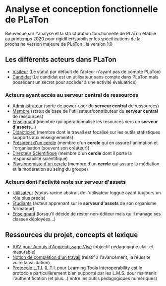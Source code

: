 # Analyse et conception fonctionnelle de PLaTon

Bienvenue sur l'analyse et la structuration fonctionnelle de PLaTon 
établie au printemps 2020 pour rigidifier/stabiliser les spécifications de la prochaine version majeure 
de PLaTon : la version 1.0

## Les différents acteurs dans PLaTon

* [Visiteur](https://github.com/PremierLangage/platon-conception/blob/master/acteur/Visiteur.md) (Le statut par défault de l'acteur n'ayant pas de compte PLaTon)
* [Candidat](https://github.com/PremierLangage/platon-conception/blob/master/acteur/Candidats.md) (Le candidat est un utilisateur sans compte dans PLaTon mais possédant un secret pour accèder à une activité évaluatrice)

### Acteurs ayant accès au serveur central de ressources

* [Administrateur](https://github.com/PremierLangage/platon-conception/blob/master/acteur/Administrateur.md) (sorte de power-user du **serveur central** de ressources)
* [Membre](https://github.com/PremierLangage/platon-conception/blob/master/acteur/Membre.md) (statut de base de l'utilisateur/contributeur du **serveur central** de ressources)
* [Enseignant](https://github.com/PremierLangage/platon-conception/blob/master/acteur/Enseignant.md) (membre qui opérationnalise les resources vers un **serveur d'assets**...)
* [Didacticien](https://github.com/PremierLangage/platon-conception/blob/master/acteur/Didacticien.md) (membre dont le travail est focalisé sur les outils statistiques supports aux enseignements)
* [Président d'un cercle](https://github.com/PremierLangage/platon-conception/blob/master/acteur/President.md) (membre d'un **cercle** qui en assure l'animation et l'organisation (souvent son créateur))
* [Directeur Scientifique](https://github.com/PremierLangage/platon-conception/blob/master/acteur/DirecteurScientifique.md) (membre d'un **cercle** dont il porte la responsabilité scientifique)
* [Physionomiste d'un cercle](https://github.com/PremierLangage/platon-conception/blob/master/acteur/Physionomiste.md) (membre d'un **cercle** qui assure la médiation et la modération au seing du groupe)

### Acteurs dont l'activité reste sur serveur d'assets

* [Utilisateur](https://github.com/PremierLangage/platon-conception/blob/master/acteur/Utilisateur.md) (status racine abstrait de l'utilisateur loggué ayant toujours un rôle plus précis)
* [Étudiants](https://github.com/PremierLangage/platon-conception/blob/master/acteur/Etudiant.md) (acteur apprenant sur le **serveur d'assets** de son organisme formateur)
* [Enseignant](https://github.com/PremierLangage/platon-conception/blob/master/acteur/Enseignant.md) (lorsqu'il décide de rester non-éditeur mais qu'il manage ses classes déployées...)

## Ressources du projet, concepts et lexique

* [AAV pour Acquis d'Apprentissage Visé](https://github.com/PremierLangage/platon-conception/blob/master/concept/aav.md) (objectif pédagogique clair et mesurable)
* [Notion de complétion d'un travail](https://github.com/PremierLangage/plconception/blob/master/conception/concept/completion.md) (relatif à l'avancement, la réussite voire la validation)
* [Protocole L.T.I.](https://github.com/PremierLangage/plconception/blob/master/conception/concept/lti.md) (L.T.I. pour Learning Tools Interoperability est le protocole particulièrement bien supporté par les L.M.S. pour maintenir l'authentification (et plus...) entre les outils pédagogiques numériques)
